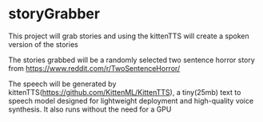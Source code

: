 # storyGrabber
This project will grab stories and using the kittenTTS will create a spoken version of the stories

The stories grabbed will be a randomly selected two sentence horror story from https://www.reddit.com/r/TwoSentenceHorror/

The speech will be generated by kittenTTS(https://github.com/KittenML/KittenTTS), a tiny(25mb) text to speech model designed for lightweight deployment and high-quality voice synthesis. It also runs without the need for a GPU
